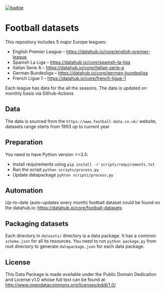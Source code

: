 <a className="gh-badge" href="https://datahub.io/collections/football"><img src="https://badgen.net/badge/icon/View%20on%20datahub.io/orange?icon=https://datahub.io/datahub-cube-badge-icon.svg&label&scale=1.25" alt="badge" /></a>

# Football datasets

This repository includes 5 major Europe leagues:

- English Premier League – https://datahub.io/core/english-premier-league
- Spanish La Liga – https://datahub.io/core/spanish-la-liga
- Italian Serie A – https://datahub.io/core/italian-serie-a
- German Bundesliga – https://datahub.io/core/german-bundesliga
- French Ligue 1 – https://datahub.io/core/french-ligue-1

Each league has data for the all the seasons. The data is updated on monthly basis via Github-Actions

## Data

The data is sourced from the `https://www.football-data.co.uk/` website, datasets range starts from 1993 up to current year

## Preparation

You need to have Python version >=3.5:

- Install requirements using `pip install -r scripts/requirements.txt`
- Run the script `python scripts/process.py`
- Update datapackage `pyhton scripts/process.py`

## Automation

Up-to-date (auto-updates every month) football dataset could be found on the datahub.io: https://datahub.io/core/football-datasets

## Packaging datasets

Each directory in `datasets/` directory is a data package. It has a common `schema.json` for all its resources. You need to run `python package.py` from root directory to generate `datapackage.json` for each data package.

## License

This Data Package is made available under the Public Domain Dedication and License v1.0 whose full text can be found at: http://www.opendatacommons.org/licenses/pddl/1.0/

